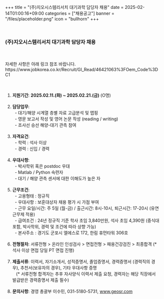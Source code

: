 +++
title = "(주)지오시스템리서치 대기과학 담당자 채용"
date = 2025-02-14T01:00:16+09:00
categories = ["채용공고"]
banner = "/files/placeholder.png"
icon = "bullhorn"
+++

<br>

### (주)지오시스템리서치 대기과학 담당자 채용
<br>
<br>
자세한 사항은 아래 링크 참조 바랍니다.<br>
https://www.jobkorea.co.kr/Recruit/GI_Read/46421063%3FOem_Code%3DC1
<br>

<br>
<br>

1. **지원기간**: **2025.02.11.(화) ~ 2025.02.21.(금)** (O명)<br><br>
2. **담당업무**: <br>
&nbsp; - 대기/해양 시계열 층별 자료 고급분석 및 맵핑<br>
&nbsp; - 영문 보고서 작성 및 영어 논문 작성 (reading / writing)<br>
&nbsp; - 조사선 승선 해양-대기 관측 참여<br><br>
3. **자격요건**: <br>
&nbsp; - 학력 : 석사 이상<br>
&nbsp; - 경력 : 신입 / 경력<br><br>
4. **우대사항**: <br>
&nbsp; - 박사학위 혹은 postdoc 우대<br>
&nbsp; - Matlab / Python 숙련자<br>
&nbsp; - 대기 / 해양 관측 센서에 대한 이해도가 높은 자 <br><br>
5. **근무조건**: <br>
&nbsp; - 고용형태 : 정규직<br>
&nbsp; - 우대사항 : 보훈대상자 채용 평가 시 가점 부여<br>
&nbsp; - 근무 요일/시간: 주 5일 (월-금) / 출근시간: 8시-10시, 퇴근시간: 17-20시 (유연근무제 적용)<br>
&nbsp; - 급여조건 : 24년 정규직 기준 학사 초임 3,840만원, 석사 초임 4,390원 (중식대 포함, 박사학위, 경력 및 조건에 따라 상향 가능) <br>
&nbsp; - 본사주소 : 경기도 군포시 엘에스로 172, 한림 휴먼타워 306호<br><br>
6. **전형절차**: 서류전형 > 온라인 인성검사 > 면접전형 > 패용건강검진 > 최종합격 (* 석사 이상 면접 당일 PT 면접 진행)<br><br>
7. **제출서류**: 이력서, 자기소개서, 성적증명서, 졸업증명서, 경력증명서 (경력직의 경우), 추천서(보유자의 경우), 기타 우대사항 증명 <br>
&nbsp;&nbsp; (* 서류전형 합격자는 추후 자사양식 이력서 제출 요청, 경력자는 해당 직장에서 발급받은 경력증명서 제출 필수)<br><br>
8. **문의사항**: 경영 총괄부 이수민, 031-5180-5731, www.geosr.com <br><br>


<br>
<br>